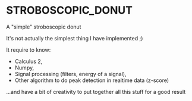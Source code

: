 # STROBOSCOPIC_DONUT
A "simple" stroboscopic donut

It's not actually the simplest thing I have implemented ;)

It require to know:
  - Calculus 2,
  - Numpy,
  - Signal processing (filters, energy of a signal),
  - Other algorithm to do peak detection in realtime data (z-score) 
  
...and have a bit of creativity to put together all this stuff for a good result
